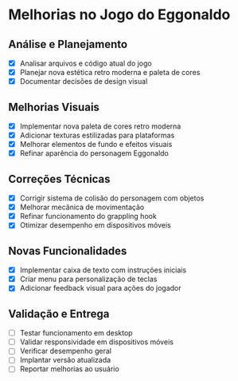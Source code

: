 # Melhorias no Jogo do Eggonaldo

## Análise e Planejamento
- [x] Analisar arquivos e código atual do jogo
- [x] Planejar nova estética retro moderna e paleta de cores
- [x] Documentar decisões de design visual

## Melhorias Visuais
- [x] Implementar nova paleta de cores retro moderna
- [x] Adicionar texturas estilizadas para plataformas
- [x] Melhorar elementos de fundo e efeitos visuais
- [x] Refinar aparência do personagem Eggonaldo

## Correções Técnicas
- [x] Corrigir sistema de colisão do personagem com objetos
- [x] Melhorar mecânica de movimentação
- [x] Refinar funcionamento do grappling hook
- [x] Otimizar desempenho em dispositivos móveis

## Novas Funcionalidades
- [x] Implementar caixa de texto com instruções iniciais
- [x] Criar menu para personalização de teclas
- [x] Adicionar feedback visual para ações do jogador

## Validação e Entrega
- [ ] Testar funcionamento em desktop
- [ ] Validar responsividade em dispositivos móveis
- [ ] Verificar desempenho geral
- [ ] Implantar versão atualizada
- [ ] Reportar melhorias ao usuário
